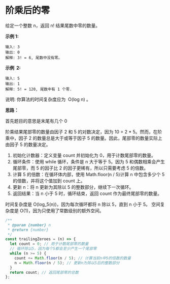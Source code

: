 # 阶乘后的零

给定一个整数 n，返回 n! 结果尾数中零的数量。

**示例 1:**

```
输入: 3
输出: 0
解释: 3! = 6, 尾数中没有零。
```

**示例  2:**

```
输入: 5
输出: 1
解释: 5! = 120, 尾数中有 1 个零.
```

说明: 你算法的时间复杂度应为  O(log n) 。

**思路：**

首先题目的意思是末尾有几个 0

阶乘结果尾部零的数量由因子 2 和 5 的对数决定，因为 10 = 2 \* 5。然而，在阶乘中，因子 2 的数量总是大于或等于因子 5 的数量。因此，尾部零的数量实际上由因子 5 的数量决定。

1. 初始化计数器：定义变量 count 并初始化为 0，用于计数尾部零的数量。
2. 循环条件：使用 while 循环，条件是 n 大于等于 5。因为 5 和偶数相乘会产生尾部零，而 5 的因子比 2 的因子更稀有，所以只需要考虑 5 的倍数。
3. 计算 5 的倍数：在循环体内部，使用 Math.floor(n / 5)计算 n 中包含多少个 5 的倍数，并将这个值加到 count 上。
4. 更新 n：将 n 更新为其除以 5 的整数部分，继续下一次循环。
5. 返回结果：当 n 小于 5 时，循环结束，返回 count 作为最终尾部零的数量。

时间复杂度是 O(log_5(n))，因为每次循环都将 n 除以 5，直到 n 小于 5。
空间复杂度是 O(1)，因为只使用了常数级别的额外空间。

```js
/**
 * @param {number} n
 * @return {number}
 */
const trailingZeroes = (n) => {
  let count = 0; // 用于计数尾部零的数量
  // 循环除以5，因为每个5都会至少产生一个尾部零
  while (n >= 5) {
    count += Math.floor(n / 5); // 计算当前n中5的倍数的数量
    n = Math.floor(n / 5); // 更新n为除以5后的整数部分
  }
  return count; // 返回尾部零的总数
};
```
